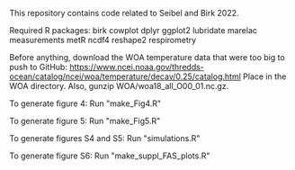This repository contains code related to Seibel and Birk 2022.

Required R packages:
	birk
	cowplot
	dplyr
	ggplot2
	lubridate
	marelac
	measurements
	metR
	ncdf4
	reshape2
	respirometry

Before anything, download the WOA temperature data that were too big to push to GitHub:
	https://www.ncei.noaa.gov/thredds-ocean/catalog/ncei/woa/temperature/decav/0.25/catalog.html
	Place in the WOA directory.
Also, gunzip WOA/woa18_all_O00_01.nc.gz.

To generate figure 4:
	Run "make_Fig4.R"
	
To generate figure 5:
	Run "make_Fig5.R"
	
To generate figures S4 and S5:
	Run "simulations.R"
	
To generate figure S6:
	Run "make_suppl_FAS_plots.R"